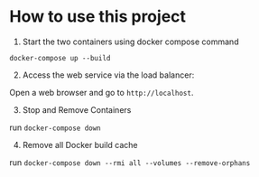 # How to use this project

1. Start the two containers using docker compose command 

`docker-compose up --build`

2. Access the web service via the load balancer:

Open a web browser and go to `http://localhost`.

3. Stop and Remove Containers

run `docker-compose down`

4. Remove all Docker build cache

run `docker-compose down --rmi all --volumes --remove-orphans`

